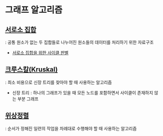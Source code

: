 # 그래프 알고리즘

## [서로소 집합](https://github.com/HwangHanJae/coding_test_pratice/blob/31360e1cca6192943050a1f1fe3fdcab2512fc32/graph_algo/union_find.py)
: 공통 원소가 없는 두 집합들로 나누어진 원소들의 데이터를 처리하기 위한 자료구조
- [서로소 집합을 위한 사이클 판별](https://github.com/HwangHanJae/coding_test_pratice/blob/31360e1cca6192943050a1f1fe3fdcab2512fc32/graph_algo/union_find_cycle.py)

## [크루스칼(Kruskal)](https://github.com/HwangHanJae/coding_test_pratice/blob/31360e1cca6192943050a1f1fe3fdcab2512fc32/graph_algo/kruskal_algo.py)
: 최소 비용으로 신장 트리를 찾아야 할 때 사용하는 알고리즘  
- 신장 트리 : 하나의 그래프가 있을 때 모든 노드를 포함하면서 사이클이 존재하지 않는 부분 그래프
## [위상정렬](https://github.com/HwangHanJae/coding_test_pratice/blob/31360e1cca6192943050a1f1fe3fdcab2512fc32/graph_algo/toplogy_sort_algo.py)
: 순서가 정해진 일련의 작업을 차례대로 수행해야 할 때 사용하는 알고리즘
